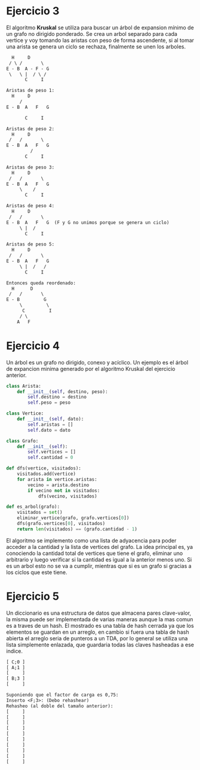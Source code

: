 # Ejercicio 3
El algoritmo **Kruskal** se utiliza para buscar un árbol de expansion mínimo de un grafo no dirigido ponderado. Se crea un arbol separado para cada vertice y voy tomando las aristas con peso de forma ascendente, si al tomar una arista se genera un ciclo se rechaza, finalmente se unen los arboles.

```txt
  H     D
 / \ /       \
E - B  A - F - G
 \   \ |  / \ /
       C     I

Aristas de peso 1:
  H     D
     /       
E - B  A   F   G

       C     I

Aristas de peso 2:
  H     D
 /   /       \
E - B  A   F   G
         /
       C     I

Aristas de peso 3:
  H     D
 /   /       \
E - B  A   F   G
     \    /
       C     I

Aristas de peso 4:
  H     D
 /   /       \
E - B  A   F   G  (F y G no unimos porque se genera un ciclo)
     \ |  /
       C     I

Aristas de peso 5:
  H     D
 /   /       \
E - B  A   F   G
     \ |  /   /
       C     I

Entonces queda reordenado:
  H      D
 /   /       \
E - B         G
     \         \
      C         I
     / \
    A   F     
```

# Ejercicio 4
Un árbol es un grafo no dirigido, conexo y acíclico. Un ejemplo es el árbol de expancion minima generado por el algoritmo Kruskal del ejercicio anterior.

```python
class Arista:
	def __init__(self, destino, peso):
		self.destino = destino
		self.peso = peso

class Vertice:
	def __init__(self, dato):
		self.aristas = []
		self.dato = dato

class Grafo:
	def __init__(self):
		self.vertices = []
		self.cantidad = 0

def dfs(vertice, visitados):
	visitados.add(vertice)
	for arista in vertice.aristas:
		vecino = arista.destino
		if vecino not in visitados:
			dfs(vecino, visitados)

def es_arbol(grafo):
	visitados = set()
	eliminar_vertice(grafo, grafo.vertices[0])
	dfs(grafo.vertices[0], visitados)
	return len(visitados) == (grafo.cantidad - 1)
```

El algoritmo se implemento como una lista de adyacencia para poder acceder a la cantidad y la lista de vertices del grafo. La idea principal es, ya conociendo la cantidad total de vertices que tiene el grafo, eliminar uno arbitrario y luego verificar si la cantidad es igual a la anterior menos uno. Si es un arbol esto no se va a cumplir, mientras que si es un grafo si gracias a los ciclos que este tiene.

# Ejercicio 5
Un diccionario es una estructura de datos que almacena pares clave-valor, la misma puede ser implementada de varias maneras aunque la mas comun es a traves de un hash. El mostrado es una tabla de hash cerrada ya que los elementos se guardan en un arreglo, en cambio si fuera una tabla de hash abierta el arreglo seria de punteros a un TDA, por lo general se utiliza una lista simplemente enlazada, que guardaria todas las claves hasheadas a ese indice.

```txt
[ C;0 ]
[ A;1 ]
[     ]
[ B;3 ]
[     ]

Suponiendo que el factor de carga es 0,75:
Inserto <F;3>: (Debo rehashear)
Rehasheo (al doble del tamaño anterior):
[     ]
[     ]
[     ]
[     ]
[     ]
[     ]
[     ]
[     ]
[     ]
[     ]
```